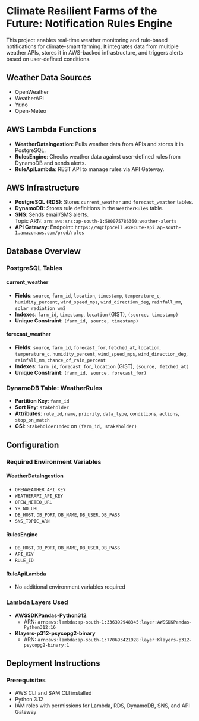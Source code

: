 # Climate Resilient Farms of the Future: Notification Rules Engine

This project enables real-time weather monitoring and rule-based notifications for climate-smart farming. It integrates data from multiple weather APIs, stores it in AWS-backed infrastructure, and triggers alerts based on user-defined conditions.

## Weather Data Sources

- OpenWeather
- WeatherAPI
- Yr.no
- Open-Meteo

## AWS Lambda Functions

- **WeatherDataIngestion**: Pulls weather data from APIs and stores it in PostgreSQL.
- **RulesEngine**: Checks weather data against user-defined rules from DynamoDB and sends alerts.
- **RuleApiLambda**: REST API to manage rules via API Gateway.

## AWS Infrastructure

- **PostgreSQL (RDS)**: Stores `current_weather` and `forecast_weather` tables.
- **DynamoDB**: Stores rule definitions in the `WeatherRules` table.
- **SNS**: Sends email/SMS alerts.  
  Topic ARN: `arn:aws:sns:ap-south-1:580075786360:weather-alerts`
- **API Gateway**: Endpoint: `https://9qzfpocell.execute-api.ap-south-1.amazonaws.com/prod/rules`

## Database Overview

### PostgreSQL Tables

#### current_weather

- **Fields**: `source`, `farm_id`, `location`, `timestamp`, `temperature_c`, `humidity_percent`, `wind_speed_mps`, `wind_direction_deg`, `rainfall_mm`, `solar_radiation_wm2`
- **Indexes**: `farm_id`, `timestamp`, `location` (GIST), `(source, timestamp)`
- **Unique Constraint**: `(farm_id, source, timestamp)`

#### forecast_weather

- **Fields**: `source`, `farm_id`, `forecast_for`, `fetched_at`, `location`, `temperature_c`, `humidity_percent`, `wind_speed_mps`, `wind_direction_deg`, `rainfall_mm`, `chance_of_rain_percent`
- **Indexes**: `farm_id`, `forecast_for`, `location` (GIST), `(source, fetched_at)`
- **Unique Constraint**: `(farm_id, source, forecast_for)`

### DynamoDB Table: WeatherRules

- **Partition Key**: `farm_id`
- **Sort Key**: `stakeholder`
- **Attributes**: `rule_id`, `name`, `priority`, `data_type`, `conditions`, `actions`, `stop_on_match`
- **GSI**: `StakeholderIndex` on `(farm_id, stakeholder)`

## Configuration

### Required Environment Variables

#### WeatherDataIngestion

- `OPENWEATHER_API_KEY`
- `WEATHERAPI_API_KEY`
- `OPEN_METEO_URL`
- `YR_NO_URL`
- `DB_HOST`, `DB_PORT`, `DB_NAME`, `DB_USER`, `DB_PASS`
- `SNS_TOPIC_ARN`

#### RulesEngine

- `DB_HOST`, `DB_PORT`, `DB_NAME`, `DB_USER`, `DB_PASS`
- `API_KEY`
- `RULE_ID`

#### RuleApiLambda

- No additional environment variables required

### Lambda Layers Used

- **AWSSDKPandas-Python312**
  - ARN: `arn:aws:lambda:ap-south-1:336392948345:layer:AWSSDKPandas-Python312:16`
- **Klayers-p312-psycopg2-binary**
  - ARN: `arn:aws:lambda:ap-south-1:770693421928:layer:Klayers-p312-psycopg2-binary:1`

## Deployment Instructions

### Prerequisites

- AWS CLI and SAM CLI installed
- Python 3.12
- IAM roles with permissions for Lambda, RDS, DynamoDB, SNS, and API Gateway
